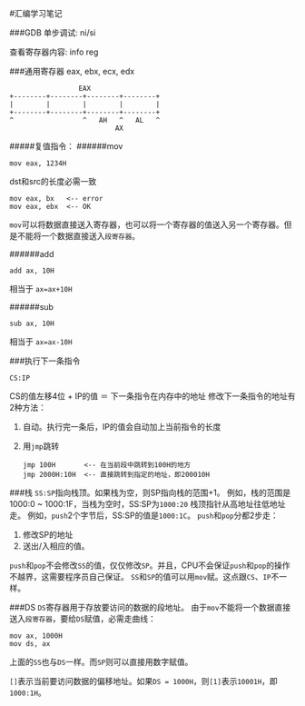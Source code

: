 #汇编学习笔记

###GDB
单步调试: ni/si

查看寄存器内容: info reg

###通用寄存器
eax, ebx, ecx, edx
```
                 EAX
+--------+--------+--------+--------+
|        |        |        |        |
+--------+--------+--------+--------+
^                 ^   AH   ^   AL   ^
                          AX
```
#####复值指令：
######mov
```
mov eax, 1234H
```
dst和src的长度必需一致
```
mov eax, bx   <-- error
mov eax, ebx  <-- OK
```
`mov`可以将数据直接送入寄存器，也可以将一个寄存器的值送入另一个寄存器。但是不能将一个数据直接送入`段寄存器`。

######add
```
add ax, 10H
```
相当于 `ax=ax+10H`

######sub
```
sub ax, 10H
```
相当于 `ax=ax-10H`

###执行下一条指令
```
CS:IP
```
CS的值左移4位 + IP的值 ＝ 下一条指令在内存中的地址
修改下一条指令的地址有2种方法：

1. 自动。执行完一条后，IP的值会自动加上当前指令的长度
2. 用`jmp`跳转

	```
	jmp 100H       <-- 在当前段中跳转到100H的地方
	jmp 2000H:10H  <-- 直接跳转到指定的地址，即200010H
	```

###栈
`SS:SP`指向栈顶。如果栈为空，则SP指向栈的范围+1。
例如，栈的范围是1000:0 ~ 1000:1F，当栈为空时，SS:SP为`1000:20`
栈顶指针从高地址往低地址走。
例如，`push`2个字节后，SS:SP的值是`1000:1C`。
`push`和`pop`分都2步走：

1. 修改SP的地址
2. 送出/入相应的值。

`push`和`pop`不会修改`SS`的值，仅仅修改`SP`。并且，CPU不会保证`push`和`pop`的操作不越界，这需要程序员自己保证。
`SS`和`SP`的值可以用`mov`赋。这点跟`CS`、`IP`不一样。

###DS
`DS`寄存器用于存放要访问的数据的段地址。
由于`mov`不能将一个数据直接送入`段寄存器`，要给`DS`赋值，必需走曲线：

```
mov ax, 1000H
mov ds, ax
```

上面的`SS`也与`DS`一样。而`SP`则可以直接用数字赋值。

`[]`表示当前要访问数据的偏移地址。如果`DS = 1000H`，则`[1]`表示`10001H`，即`1000:1H`。
